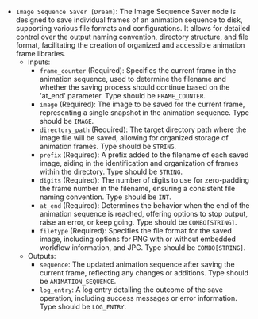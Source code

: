 - `Image Sequence Saver [Dream]`: The Image Sequence Saver node is designed to save individual frames of an animation sequence to disk, supporting various file formats and configurations. It allows for detailed control over the output naming convention, directory structure, and file format, facilitating the creation of organized and accessible animation frame libraries.
    - Inputs:
        - `frame_counter` (Required): Specifies the current frame in the animation sequence, used to determine the filename and whether the saving process should continue based on the 'at_end' parameter. Type should be `FRAME_COUNTER`.
        - `image` (Required): The image to be saved for the current frame, representing a single snapshot in the animation sequence. Type should be `IMAGE`.
        - `directory_path` (Required): The target directory path where the image file will be saved, allowing for organized storage of animation frames. Type should be `STRING`.
        - `prefix` (Required): A prefix added to the filename of each saved image, aiding in the identification and organization of frames within the directory. Type should be `STRING`.
        - `digits` (Required): The number of digits to use for zero-padding the frame number in the filename, ensuring a consistent file naming convention. Type should be `INT`.
        - `at_end` (Required): Determines the behavior when the end of the animation sequence is reached, offering options to stop output, raise an error, or keep going. Type should be `COMBO[STRING]`.
        - `filetype` (Required): Specifies the file format for the saved image, including options for PNG with or without embedded workflow information, and JPG. Type should be `COMBO[STRING]`.
    - Outputs:
        - `sequence`: The updated animation sequence after saving the current frame, reflecting any changes or additions. Type should be `ANIMATION_SEQUENCE`.
        - `log_entry`: A log entry detailing the outcome of the save operation, including success messages or error information. Type should be `LOG_ENTRY`.
